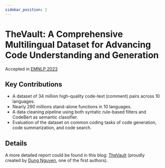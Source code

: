 ```yaml
---
sidebar_position: 2
---
```


# TheVault: A Comprehensive Multilingual Dataset for Advancing Code Understanding and Generation
Accepted in [EMNLP 2023](https://aclanthology.org/2023.findings-emnlp.316.pdf)
## Key Contributions
- A dataset of 34 million high-quality code-text (comment) pairs across 10 languages.
- Nearly 290 millions stand-alone functions in 10 languages.
- A data cleaning pipeline using both syntatic rule-based filters and CodeBert as semantic classifier.
- Evaluation of the dataset on common coding tasks of code generation, code summarization, and code search.

##  Details 
A more detailed report could be found in this blog: [TheVault](https://nmd2k.github.io/blog/2023/the-vault/) (proudly created by [Dung Nguyen](https://github.com/nmd2k), one of the first authors).